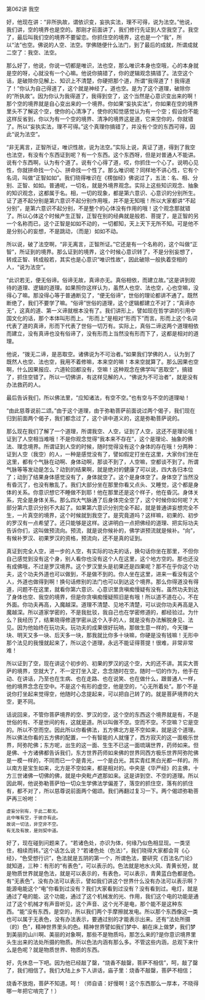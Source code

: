   

第062讲 我空

好，他现在讲：“非所执故，谓依识变，妄执实法，理不可得，说为法空。”他说，我们讲，空的境界也是空的。那刚才前面讲了，我们修行先证到人空我空了。我空了，最后叫我们空的境界不要留恋。你抓住空的境界，这也是一个“我”，所以“法”也空。佛说的人空、法空。学佛随便什么法门，到了最后的成就，所谓成就二空了：我空、法空。

那么好了，他说，你说一切都是唯识，法也空，那么唯识本身也空哦，心的本身就是空的呀，心就没有一个心嘛。他说你搞错了，你的逻辑观念搞错了。法空这个话，是破除你见解上、知识上不清楚，你硬把那个道，所谓“我得道了！我得道了！”你认为自己得道了，这个就是神经了。道也空。是为了这个道理，破除你的“所执故”。因为你认为我得道了，我得到空了，这个当然是心意识变出来的啊！那个空的境界就是自心变出来的一个境界。你如果“妄执实法”，你如果在空的境界里头不了解这个空，使你的心清净了，使你的知觉感觉认为有一个空；假设你不能这样反省到，你以为有一个空的境界、清净的境界这是道，它来空你的，你就错了。所以“妄执实法，理不可得。”这个真理你搞错了，并没有个空的东西可得，因此“说为法空”。

“非无离言，正智所证，唯识性故，说为法空。”实际上说，真证了道，得到了我空也法空，有没有个东西证到呢？有一个东西。这个东西呀，但是对普通人不能讲。说有个东西啊，认为有个道了。说有个心得了道，哎，你抓住一个心了。说明心见性，你就拼命找一个心、拼命找一个性了。那么唯识呢？同样地不讲心性，它有个名词，叫做“正智如如”。我们晓得唯识在《楞伽经》佛说过了，五法：名、相、分别、正智、如如。普通呢，一切名，就是外境界观念。实际上这些知识观念、抽象的知识观念，这都属于名。相，一切的现象，都是第六意识、心意识的分别所生。证了道不起分别是第六意识不起分别作用哦，并不是无知哦！所以大家都讲“不起分别”，是第六意识不起分别，不是整个的心体没有作用的哦！这个观念那就错了。所以心体这个时候产生正智，正智在别的经典就是般若、菩提了，是正智的另一个名称而已，这个正智是如如不动的，一切都知，天上天下无所不知。可是他不是分别心的妄想，不是跳动，（而是）如如不动。

所以说，破了法空啊，“非无离言，正智所证。”它还是有一个名称的，这个叫做“正智”，所证到的境界。那么证到的境界，这个时候心意识转了，不是分别妄想了，转成正智、转成般若，其实也是心意识“唯识性故”，因此破除一般执着空相的人，“说为法空”。

“此识若无，便无俗谛。俗谛无故，真谛亦无。真俗相依，而建立故。”这是讲到观待的道理、逻辑的道理。如果照你这样认为，虽然人也空、法也空，心也空嘛，没得心了嘛。那没得心等于普通断见了，“便无俗谛”，世俗的理论都讲不通了。既然断绝了，我们不要学了嘛。“俗谛”世俗的道理，这个逻辑都建立不对了；“真谛亦无”，这真的道、第一义谛就根本没有了。我们讲形上，譬如现在哲学讲的引用中国文化的话，那个本体叫形而上。“形而上”是相对“形而下”而言。形而上这个名词代表了道的真谛，形而下代表了世俗一切万有。实际上，真俗二谛这两个道理相依而建立，没有真谛也没有俗谛了，没有形而上当然没有形而下了，这都是相对的道理。

他说，“拨无二谛，是恶取空。诸佛说为不可治者。”如果我们学佛的人，认为到了既然人也空、法也空，我用不着修嘛，本来空的嘛！本来空就算了。那么因果也空啊，什么因果报应、六道轮回都没有，空嘛！这种观念在佛学叫“恶取空”，搞错了，抓住空错了。所以一切佛讲，有这样见解的人，“佛说为不可治者”，就是没有办法救药的人。

最后告诉我们，所以佛法里，“应知诸法，有空不空。”也有空与不空的道理呦！

“由此慈尊说前二颂。”由于这个道理，由于弥勒菩萨前面说过两个偈子，我们现在归到前面两个偈子，我们都念过了，这个讲中道义的，这是弥勒菩萨说的。

那么现在我们了解了一个道理，所谓我空、人空，证到了人空，这还不是理论哦！证到了人空相当难哦！不是你观念觉得“我本来不存在”，这个是理论、抽象的佛法、理念境界。所谓证到人空的时候，随时觉得没有这个身体的存在哦！分两种：证到人空（我空）的人，一种是感觉没有了，譬如假定打坐在这里，大家你们坐在这里，都有个气脉在动啊、身体动啊，那谈不到了，人空嘛，空都谈不到了。所谓气脉等等发动是怎么？动到的结果啊，就是绝对的健康了可以说，四大各归本位了；动到了结果身体感觉没有了，身体就空了。这个是身体空了。身体空了当然没有昏沉了，也没有散乱了。我们大部分坐在那里你看又点头、又睡觉，这个都是身体的关系。你意识想它不睡做不到耶！他在那里还是这个样子，他在昏沉。身体关系，完全是身体关系。那么四大气脉通了后身体完全空了，这个时候你如何呢？大部分第六意识分别不大起了。如果第六意识分别完全不起，就是普通讲妄想完全不生，一片真空的境界，这个时候就到我空了。是究竟道吗？这样嘛，初果的、初步的罗汉有一点希望了。还只能够是这样。这讲明白一点把佛经的道理、把实际功夫告诉你们，这叫做预流向。预流，就是说你候补的，佛学讲预流就是候补。“向”，有候补罗汉、初果罗汉的资格，预流向，还不是真的证到。

真证到完全人空，进一步的人空，有实际的功夫的话，换句话你坐在那里，不但你自己感觉到没有这个身，别人看你也没有这个人在这里，这个地方空的。那也还没有成佛哦，不过是罗汉境界。这个罗汉里头是初果还是四果呢？那不在乎你这个功夫，这个功夫外道也可以做到，不是做不到的。你人坐在这里，进来一看没有这个人，外道也做得到啊！换句话修别的法门也可以到达这个境界。那么你得道没有得道，问题不在这里，就看你第六意识、心意识里贪嗔痴慢疑有没有。虽然功夫到达了身体也空、我空的境界，但是你贪嗔痴慢疑照旧是有哦！所以道不道在心，不在外面。你功夫再高，入魔越深。道理不清楚、见地不清楚，可以说你功夫再高是入魔越深。所以道家学密的，不是我批驳，我自己也在学密修道的，都经验过。为什么？我经历了，结果晓得修道学密从这个入手的人，就是没有办法解脱身见、法见。因为他始终在玩功夫。玩功夫的成果很好玩呐，那做生意一样的，今天赚一块、明天又多一块、后天多一块，那我就比你多十块嘛，你硬是没有钱嘛！无形中那个法见的我慢就起来了，所以这个道理，永远不能证得菩提！很难，非常非常难！

所以证到了空，现在讲这个初步的、初果的罗汉的这个空，大的还不讲。其实大菩萨的境界，空就大了，不一定打坐入定，念念随时在空。随时一切的作为，他手在动、在讲话，乃至也在生病、也在走路、也在说笑、也在做什么，跟普通人一样，他的境界念念在空中。不是这个有形的虚空，他是空的，“心无所着处”。那个不是说你打坐起来觉得空，他随时心念提起来，可以把自己转了的。就是菩萨境界的大空，更不同。

话说回来，不管你菩萨境界的空、罗汉的空，这个空的东西这个境界就是有，不是世俗的有、不是世间的有，这就是道。所以叫做不空。空而不空。不空嘛？它是空的。所以不空而空。因此所以你看佛法，五方佛北方是不空如来，就是这个道理。所以佛法你看的五方佛的配置，一个有智能的人就懂了，西方寂灭的这一面极乐世界，阿弥陀佛；东方呢，出生的这一面、生生不已这一面琉璃世界，药师如来。但是佛、十方诸佛都告诉我们，东方世界药师如来佛的世界同西方极乐世界阿弥陀佛是一模一样的，不同而已一个是青光，一个是白光。其实青红黑白光都一样的。所以南方是宝生如来，北方是不空如来，都是相对的。中央是《华严经》的主佛，十方三世诸佛一切佛的佛，就是中央毗卢遮那如来。这是讲到空、不空的道理。所以因此啊，他说弥勒菩萨怕一切众生学佛法学偏差了，落空的抓住空，落有的抓住有，都不对了，所以慈尊说前面两个偈颂。我们再翻过复习一下。两个偈颂弥勒菩萨再三吩咐：

```
虚妄分别有，于此二都无。
此中唯有空，于彼亦有此。
故说一切法，非空非不空。
有无及有故，是则契中道。
```

好了，现在碰到问题来了。“若诸色处，亦识为体，何缘乃似色相显现。一类坚住，相续而转。”这个话怎么说？“若诸色处（色法）”，我们晓得大家都会背《心经》，“色受想行识”，色法就是五阴的第一个，所谓色法，要研究《百法名门论》就知道，三种：有形的“有表色”，可以表示的。色法就是地水火风、青黄长短，就是物质世界就是色法，就是可以表示的，有表色，可以表示，青黄蓝白色都是色。有“无表色”，没有办法可以表示，譬如我们讲这个世界什么没有办法可以表示啊？能源电能这个“电”你看到过没有？我们大家看到过没有？没有看到过。电灯，就是通过了电的能、这个功能，通过了这个机械发的光、作用，我们这个电的功能是通过了这个机械才有声音听见，这个声音、这个光不是电，那个能不是这种东西。“能”没有东西，是空的，所以我们两个手摩擦就发电。所以那个东西像这一类也可以属于无表色，没有办法表示，要通过别的才能表示出来。还有“法处所摄（的）色”，精神世界里头的色。精神世界譬如我们梦中、躺在床上做梦，我们梦到美丽的山川啊、美丽的对象啊，那些不是物质吗，那怎么来的?是你意识境界里头生出来的法处所摄的物质。所以色法内涵有那么多。不管这些内涵，总观下来什么是色呢？就是物质世界、物质的东西。

好，先休息一下吧。因为他已经敲了罄，“烧香不敲罄，菩萨不相信”，呵，敲了罄了，我们相信了。我们大陆上乡下人讲话，庙子里：烧香不敲罄，菩萨不相信；

烧香不放炮，菩萨不知道。呵！（师自语：好慢啊！这个东西那么一厚本，不晓得哪一年把它啃完了！）